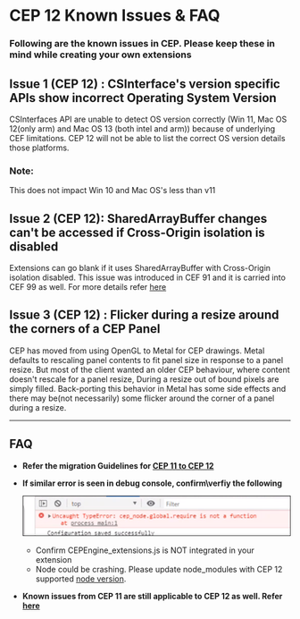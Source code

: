 CEP 12 Known Issues & FAQ
====================

### Following are the known issues in CEP. Please keep these in mind while creating your own extensions 

## Issue 1 (CEP 12) : CSInterface's version specific APIs show incorrect Operating System Version
CSInterfaces API are unable to detect OS version correctly (Win 11, Mac OS 12(only arm) and Mac OS 13 (both intel and arm)) because of underlying CEF limitations. CEP 12 will not be able to list the correct OS version details those platforms.

### Note:
This does not impact Win 10 and Mac OS's less than v11

  
## Issue 2 (CEP 12): SharedArrayBuffer changes can't be accessed if Cross-Origin isolation is disabled
Extensions can go blank if it uses SharedArrayBuffer with Cross-Origin isolation disabled. This issue was introduced in CEF 91 and it is carried into CEF 99 as well.
For more details refer [here](https://github.com/browserify/node-util/issues/58)

## Issue 3 (CEP 12) : Flicker during a resize around the corners of a CEP Panel
CEP has moved from using OpenGL to Metal for CEP drawings. Metal defaults to rescaling panel contents to fit panel size in response to a panel resize.
But most of the client wanted an older CEP behaviour, where content doesn't rescale for a panel resize, During a resize out of bound pixels are simply filled. Back-porting this behavior in Metal has some side effects and there may be(not necessarily) some flicker around the corner of a panel during a resize.

---

## FAQ 

*  **Refer the migration Guidelines for [CEP 11 to CEP 12](./CEP%2012%20HTML%20Extension%20Cookbook.md#migration-from-cep-11-to-cep-12)**

*  **If similar error is seen in debug console, confirm\verfiy the following**

    ![require not function](./images/issues/requireNotFunction.png)

    * Confirm CEPEngine_extensions.js is NOT integrated in your extension
    * Node could be crashing. Please update node_modules with CEP 12 supported [node version](./CEP%2012%20HTML%20Extension%20Cookbook.md#chromium-embedded-framework-cef).

* **Known issues from CEP 11 are still applicable to CEP 12 as well. Refer [here](../../CEP_11.x/Documentation/Issues.md)**


